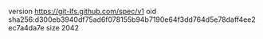 version https://git-lfs.github.com/spec/v1
oid sha256:d300eb3940df75ad6f078155b94b7190e64f3dd764d5e78daff4ee2ec7a4da7e
size 2042
